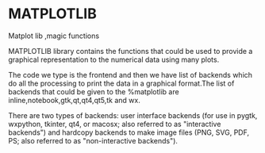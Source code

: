 # MATPLOTLIB
Matplot lib ,magic functions

MATPLOTLIB library contains the functions that could be used to provide a graphical representation to the numerical data using many plots.

The code we type is the frontend and then we have list of backends which do all the processing to print the data in a graphical format.The list of backends that could be given to the %matplotlib are inline,notebook,gtk,qt,qt4,qt5,tk and wx.

There are two types of backends: user interface backends (for use in pygtk, wxpython, tkinter, qt4, or macosx; also referred to as "interactive backends") and hardcopy backends to make image files (PNG, SVG, PDF, PS; also referred to as "non-interactive backends").
